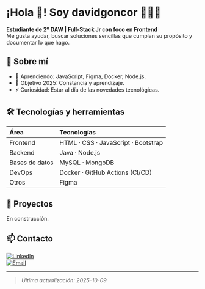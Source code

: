 # ¡Hola 👋! Soy davidgoncor 👨🏻‍💻
**Estudiante de 2º DAW | Full-Stack Jr con foco en Frontend**  
Me gusta ayudar, buscar soluciones sencillas que cumplan su propósito y documentar lo que hago.

## 🧭 Sobre mí
- 🌱 Aprendiendo: JavaScript, Figma, Docker, Node.js.
- 🎯 Objetivo 2025: Constancia y aprendizaje.
- ⚡ Curiosidad: Estar al día de las novedades tecnológicas.

## 🛠️ Tecnologías y herramientas
| Área           | Tecnologías                                  |
|:-------------- |:-------------------------------------------- |
| Frontend       | HTML · CSS · JavaScript · Bootstrap          |
| Backend        | Java · Node.js                               |
| Bases de datos | MySQL · MongoDB                              |
| DevOps         | Docker · GitHub Actions (CI/CD)              |
| Otros          | Figma                                        |

## 🚀 Proyectos
En construcción.

## 📫 Contacto
[![LinkedIn](https://img.shields.io/badge/LinkedIn-David_Gonzalez_Cordoba-0077B5?style=for-the-badge&logo=linkedin&logoColor=white&labelColor=101010)](https://www.linkedin.com/in/david-gonz%C3%A1lez-c%C3%B3rdoba/)
</br>
[![Email](https://img.shields.io/badge/dgoncor3005@gmail.com-email_personal_-D14836?style=for-the-badge&logo=gmail&logoColor=white&labelColor=101010)](mailto:dgoncor3005@gmail.com)

---
> _Última actualización: 2025-10-09_
